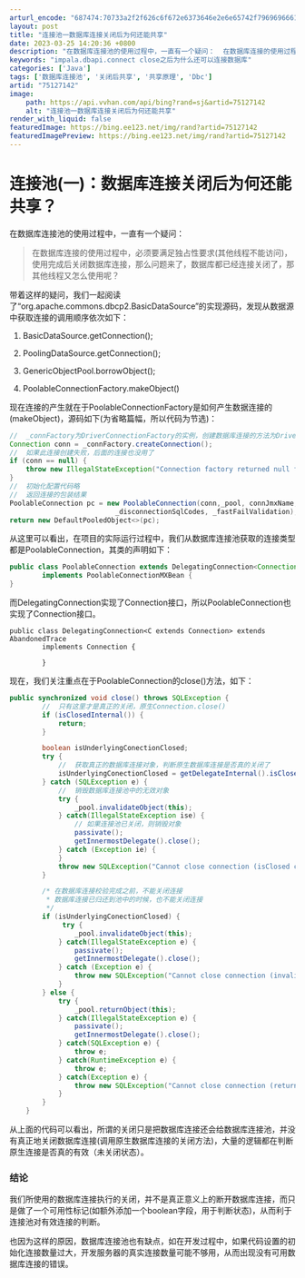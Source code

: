 ```yaml
---
arturl_encode: "687474:70733a2f2f626c6f672e6373646e2e6e65742f796969666161:2f61727469636c652f64657461696c732f3735313237313432"
layout: post
title: "连接池一数据库连接关闭后为何还能共享"
date: 2023-03-25 14:20:36 +0800
description: "在数据库连接池的使用过程中，一直有一个疑问：  在数据库连接的使用过程中，必须要满足独占性要求(其他"
keywords: "impala.dbapi.connect close之后为什么还可以连接数据库"
categories: ['Java']
tags: ['数据库连接池', '关闭后共享', '共享原理', 'Dbc']
artid: "75127142"
image:
    path: https://api.vvhan.com/api/bing?rand=sj&artid=75127142
    alt: "连接池一数据库连接关闭后为何还能共享"
render_with_liquid: false
featuredImage: https://bing.ee123.net/img/rand?artid=75127142
featuredImagePreview: https://bing.ee123.net/img/rand?artid=75127142
---
```


# 连接池(一)：数据库连接关闭后为何还能共享？

在数据库连接池的使用过程中，一直有一个疑问：

> 在数据库连接的使用过程中，必须要满足独占性要求(其他线程不能访问)，使用完成后关闭数据库连接，那么问题来了，数据库都已经连接关闭了，那其他线程又怎么使用呢？

带着这样的疑问，我们一起阅读了“org.apache.commons.dbcp2.BasicDataSource”的实现源码，发现从数据源中获取连接的调用顺序依次如下：
  
1. BasicDataSource.getConnection();
  
2. PoolingDataSource.getConnection();
  
3. GenericObjectPool.borrowObject();
  
4. PoolableConnectionFactory.makeObject()

现在连接的产生就在于PoolableConnectionFactory是如何产生数据连接的(makeObject)，源码如下(为省略篇幅，所以代码为节选)：

```java
//  _connFactory为DriverConnectionFactory的实例，创建数据库连接的方法为Driver.connect()，所以这是真正的数据库连接
Connection conn = _connFactory.createConnection();
//  如果此连接创建失败，后面的连接也没用了
if (conn == null) {
    throw new IllegalStateException("Connection factory returned null from createConnection");
}
//  初始化配置代码略
//  返回连接的包装结果
PoolableConnection pc = new PoolableConnection(conn,_pool, connJmxName,
                          _disconnectionSqlCodes, _fastFailValidation);
return new DefaultPooledObject<>(pc);
```

从这里可以看出，在项目的实际运行过程中，我们从数据库连接池获取的连接类型都是PoolableConnection，其类的声明如下：

```java
public class PoolableConnection extends DelegatingConnection<Connection>
        implements PoolableConnectionMXBean {
}
```

而DelegatingConnection实现了Connection接口，所以PoolableConnection也实现了Connection接口。

```
public class DelegatingConnection<C extends Connection> extends AbandonedTrace
        implements Connection {

        }
```

现在，我们关注重点在于PoolableConnection的close()方法，如下：

```java
public synchronized void close() throws SQLException {
        //  只有这里才是真正的关闭，原生Connection.close()
        if (isClosedInternal()) {
            return;
        }

        boolean isUnderlyingConectionClosed;
        try {
            //  获取真正的数据库连接对象，判断原生数据库连接是否真的关闭了
            isUnderlyingConectionClosed = getDelegateInternal().isClosed();
        } catch (SQLException e) {
            //  销毁数据库连接池中的无效对象
            try {
                _pool.invalidateObject(this);
            } catch(IllegalStateException ise) {
                // 如果连接池已关闭，则销毁对象
                passivate();
                getInnermostDelegate().close();
            } catch (Exception ie) {
            }
            throw new SQLException("Cannot close connection (isClosed check failed)", e);
        }

        /* 在数据库连接校验完成之前，不能关闭连接
         * 数据库连接已归还到池中的时候，也不能关闭连接
         */
        if (isUnderlyingConectionClosed) {
             try {
                _pool.invalidateObject(this);
            } catch(IllegalStateException e) {
                passivate();
                getInnermostDelegate().close();
            } catch (Exception e) {
                throw new SQLException("Cannot close connection (invalidating pooled object failed)", e);
            }
        } else {
            try {
                _pool.returnObject(this);
            } catch(IllegalStateException e) {
                passivate();
                getInnermostDelegate().close();
            } catch(SQLException e) {
                throw e;
            } catch(RuntimeException e) {
                throw e;
            } catch(Exception e) {
                throw new SQLException("Cannot close connection (return to pool failed)", e);
            }
        }
    }
```

从上面的代码可以看出，所谓的关闭只是把数据库连接还会给数据库连接池，并没有真正地关闭数据库连接(调用原生数据库连接的关闭方法)，大量的逻辑都在判断原生连接是否真的有效（未关闭状态）。

### 结论

我们所使用的数据库连接执行的关闭，并不是真正意义上的断开数据库连接，而只是做了一个可用性标记(如额外添加一个boolean字段，用于判断状态)，从而利于连接池对有效连接的判断。

也因为这样的原因，数据库连接池也有缺点，如在开发过程中，如果代码设置的初始化连接数量过大，开发服务器的真实连接数量可能不够用，从而出现没有可用数据库连接的错误。